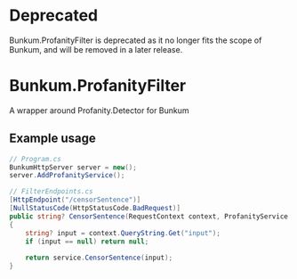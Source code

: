 # Deprecated
Bunkum.ProfanityFilter is deprecated as it no longer fits the scope of Bunkum, and will be removed in a later release.

# Bunkum.ProfanityFilter
A wrapper around Profanity.Detector for Bunkum

## Example usage

```csharp
// Program.cs
BunkumHttpServer server = new();
server.AddProfanityService();
```

```csharp
// FilterEndpoints.cs
[HttpEndpoint("/censorSentence")]
[NullStatusCode(HttpStatusCode.BadRequest)]
public string? CensorSentence(RequestContext context, ProfanityService service)
{
    string? input = context.QueryString.Get("input");
    if (input == null) return null;
    
    return service.CensorSentence(input);
}
```